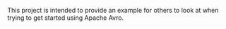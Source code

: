 This project is intended to provide an example for others to look at when trying to get started using Apache Avro.